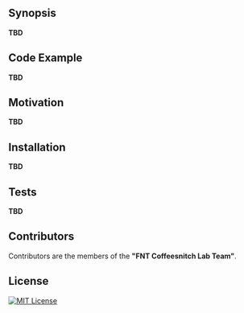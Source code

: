 ## Synopsis

**TBD**

## Code Example

**TBD**

## Motivation

**TBD**

## Installation

**TBD**

## Tests

**TBD**

## Contributors

Contributors are the members of the **"FNT Coffeesnitch Lab Team"**.

## License

[![MIT License](http://img.shields.io/badge/license-MIT-green.svg) ](./LICENSE)
